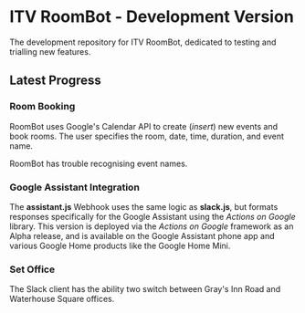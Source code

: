 # ITV RoomBot - Development Version

The development repository for ITV RoomBot, dedicated to testing and trialling new features.

## Latest Progress
### Room Booking
RoomBot uses Google's Calendar API to create (*insert*) new events and book rooms. The user specifies the room, date, time, duration, and event name.

RoomBot has trouble recognising event names.

### Google Assistant Integration
The **assistant.js** Webhook uses the same logic as **slack.js**, but formats responses specifically for the Google Assistant using the *Actions on Google* library. This version is deployed via the *Actions on Google* framework as an Alpha release, and is available on the Google Assistant phone app and various Google Home products like the Google Home Mini.

### Set Office
The Slack client has the ability two switch between Gray's Inn Road and Waterhouse Square offices.
